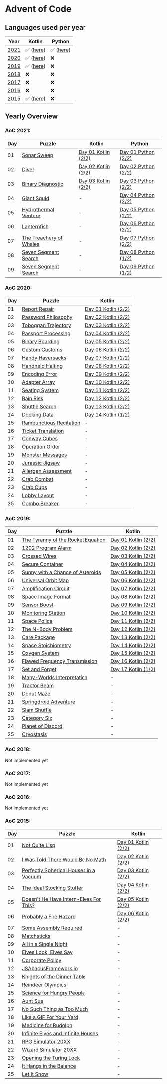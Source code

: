 # Advent of Code

## Languages used per year
| Year              | Kotlin                                                                             | Python                                    |
| ----------------- | ---------------------------------------------------------------------------------- | ----------------------------------------- |
| [2021](#aoc-2021) | :white_check_mark: ([here](/kotlin/src/main/kotlin/de/florian/adventofcode/y2021)) | :white_check_mark: ([here](/python/2021)) |
| [2020](#aoc-2020) | :white_check_mark: ([here](/kotlin/src/main/kotlin/de/florian/adventofcode/y2020)) | :x:                                       |
| [2019](#aoc-2019) | :white_check_mark: ([here](/kotlin/src/main/kotlin/de/florian/adventofcode/y2019)) | :x:                                       |
| [2018](#aoc-2018) | :x:                                                                                | :x:                                       |
| [2017](#aoc-2017) | :x:                                                                                | :x:                                       |
| [2016](#aoc-2016) | :x:                                                                                | :x:                                       |
| [2015](#aoc-2015) | :white_check_mark: ([here](/kotlin/src/main/kotlin/de/florian/adventofcode/y2015)) | :x:                                       |

## Yearly Overview
### AoC 2021:
| Day | Puzzle                                                        | Kotlin                                                                                | Python                                        |
| --- | ------------------------------------------------------------- | ------------------------------------------------------------------------------------- | --------------------------------------------- |
| 01  | [Sonar Sweep](http://adventofcode.com/2020/day/1)             | [Day 01 Kotlin (2/2)](/kotlin/src/main/kotlin/de/florian/adventofcode/y2021/Day01.kt) | [Day 01 Python (2/2)](/python/2021/day_01.py) |
| 02  | [Dive!](http://adventofcode.com/2020/day/2)                   | [Day 02 Kotlin (2/2)](/kotlin/src/main/kotlin/de/florian/adventofcode/y2021/Day02.kt) | [Day 02 Python (2/2)](/python/2021/day_02.py) |
| 03  | [Binary Diagnostic](http://adventofcode.com/2020/day/3)       | [Day 03 Kotlin (2/2)](/kotlin/src/main/kotlin/de/florian/adventofcode/y2021/Day03.kt) | [Day 03 Python (2/2)](/python/2021/day_03.py) |
| 04  | [Giant Squid](http://adventofcode.com/2020/day/4)             | -                                                                                     | [Day 04 Python (2/2)](/python/2021/day_04.py) |
| 05  | [Hydrothermal Venture](http://adventofcode.com/2020/day/5)    | -                                                                                     | [Day 05 Python (2/2)](/python/2021/day_05.py) |
| 06  | [Lanternfish](http://adventofcode.com/2020/day/6)             | -                                                                                     | [Day 06 Python (2/2)](/python/2021/day_06.py) |
| 07  | [The Treachery of Whales](http://adventofcode.com/2020/day/7) | -                                                                                     | [Day 07 Python (2/2)](/python/2021/day_07.py) |
| 08  | [Seven Segment Search](http://adventofcode.com/2020/day/8)    | -                                                                                     | [Day 08 Python (1/2)](/python/2021/day_08.py) |
| 09  | [Seven Segment Search](http://adventofcode.com/2020/day/9)    | -                                                                                     | [Day 09 Python (1/2)](/python/2021/day_09.py) |


### AoC 2020:
| Day | Puzzle                                                         | Kotlin                                                                                |
| --- | -------------------------------------------------------------- | ------------------------------------------------------------------------------------- |
| 01  | [Report Repair](http://adventofcode.com/2020/day/1)            | [Day 01 Kotlin (2/2)](/kotlin/src/main/kotlin/de/florian/adventofcode/y2020/Day01.kt) |
| 02  | [Password Philosophy](http://adventofcode.com/2020/day/2)      | [Day 02 Kotlin (2/2)](/kotlin/src/main/kotlin/de/florian/adventofcode/y2020/Day02.kt) |
| 03  | [Toboggan Trajectory](http://adventofcode.com/2020/day/3)      | [Day 03 Kotlin (2/2)](/kotlin/src/main/kotlin/de/florian/adventofcode/y2020/Day03.kt) |
| 04  | [Passport Processing](http://adventofcode.com/2020/day/4)      | [Day 04 Kotlin (2/2)](/kotlin/src/main/kotlin/de/florian/adventofcode/y2020/Day04.kt) |
| 05  | [Binary Boarding](http://adventofcode.com/2020/day/5)          | [Day 05 Kotlin (2/2)](/kotlin/src/main/kotlin/de/florian/adventofcode/y2020/Day05.kt) |
| 06  | [Custom Customs](http://adventofcode.com/2020/day/6)           | [Day 06 Kotlin (2/2)](/kotlin/src/main/kotlin/de/florian/adventofcode/y2020/Day06.kt) |
| 07  | [Handy Haversacks](http://adventofcode.com/2020/day/7)         | [Day 07 Kotlin (2/2)](/kotlin/src/main/kotlin/de/florian/adventofcode/y2020/Day07.kt) |
| 08  | [Handheld Halting](http://adventofcode.com/2020/day/8)         | [Day 08 Kotlin (2/2)](/kotlin/src/main/kotlin/de/florian/adventofcode/y2020/Day08.kt) |
| 09  | [Encoding Error](http://adventofcode.com/2020/day/9)           | [Day 09 Kotlin (2/2)](/kotlin/src/main/kotlin/de/florian/adventofcode/y2020/Day09.kt) |
| 10  | [Adapter Array](http://adventofcode.com/2020/day/10)           | [Day 10 Kotlin (2/2)](/kotlin/src/main/kotlin/de/florian/adventofcode/y2020/Day10.kt) |
| 11  | [Seating System](http://adventofcode.com/2020/day/11)          | [Day 11 Kotlin (2/2)](/kotlin/src/main/kotlin/de/florian/adventofcode/y2020/Day11.kt) |
| 12  | [Rain Risk](http://adventofcode.com/2020/day/12)               | [Day 12 Kotlin (2/2)](/kotlin/src/main/kotlin/de/florian/adventofcode/y2020/Day12.kt) |
| 13  | [Shuttle Search](http://adventofcode.com/2020/day/13)          | [Day 13 Kotlin (2/2)](/kotlin/src/main/kotlin/de/florian/adventofcode/y2020/Day13.kt) |
| 14  | [Docking Data](http://adventofcode.com/2020/day/14)            | [Day 14 Kotlin (1/2)](/kotlin/src/main/kotlin/de/florian/adventofcode/y2020/Day14.kt) |
| 15  | [Rambunctious Recitation](http://adventofcode.com/2020/day/15) | -                                                                                     |
| 16  | [Ticket Translation](http://adventofcode.com/2020/day/16)      | -                                                                                     |
| 17  | [Conway Cubes](http://adventofcode.com/2020/day/17)            | -                                                                                     |
| 18  | [Operation Order](http://adventofcode.com/2020/day/18)         | -                                                                                     |
| 19  | [Monster Messages](http://adventofcode.com/2020/day/19)        | -                                                                                     |
| 20  | [Jurassic Jigsaw](http://adventofcode.com/2020/day/20)         | -                                                                                     |
| 21  | [Allergen Assessment](http://adventofcode.com/2020/day/21)     | -                                                                                     |
| 22  | [Crab Combat](http://adventofcode.com/2020/day/22)             | -                                                                                     |
| 23  | [Crab Cups](http://adventofcode.com/2020/day/23)               | -                                                                                     |
| 24  | [Lobby Layout](http://adventofcode.com/2020/day/24)            | -                                                                                     |
| 25  | [Combo Breaker](http://adventofcode.com/2020/day/25)           | -                                                                                     |


### AoC 2019:
| Day | Puzzle                                                                   | Kotlin                                                                                |
| --- | ------------------------------------------------------------------------ | ------------------------------------------------------------------------------------- |
| 01  | [The Tyranny of the Rocket Equation](http://adventofcode.com/2019/day/1) | [Day 01 Kotlin (2/2)](/kotlin/src/main/kotlin/de/florian/adventofcode/y2019/Day01.kt) |
| 02  | [1202 Program Alarm](http://adventofcode.com/2019/day/2)                 | [Day 02 Kotlin (2/2)](/kotlin/src/main/kotlin/de/florian/adventofcode/y2019/Day02.kt) |
| 03  | [Crossed Wires](http://adventofcode.com/2019/day/3)                      | [Day 03 Kotlin (2/2)](/kotlin/src/main/kotlin/de/florian/adventofcode/y2019/Day03.kt) |
| 04  | [Secure Container](http://adventofcode.com/2019/day/4)                   | [Day 04 Kotlin (2/2)](/kotlin/src/main/kotlin/de/florian/adventofcode/y2019/Day04.kt) |
| 05  | [Sunny with a Chance of Asteroids](http://adventofcode.com/2019/day/5)   | [Day 05 Kotlin (2/2)](/kotlin/src/main/kotlin/de/florian/adventofcode/y2019/Day05.kt) |
| 06  | [Universal Orbit Map](http://adventofcode.com/2019/day/6)                | [Day 06 Kotlin (2/2)](/kotlin/src/main/kotlin/de/florian/adventofcode/y2019/Day06.kt) |
| 07  | [Amplification Circuit](http://adventofcode.com/2019/day/7)              | [Day 07 Kotlin (2/2)](/kotlin/src/main/kotlin/de/florian/adventofcode/y2019/Day07.kt) |
| 08  | [Space Image Format](http://adventofcode.com/2019/day/8)                 | [Day 08 Kotlin (2/2)](/kotlin/src/main/kotlin/de/florian/adventofcode/y2019/Day08.kt) |
| 09  | [Sensor Boost](http://adventofcode.com/2019/day/9)                       | [Day 09 Kotlin (2/2)](/kotlin/src/main/kotlin/de/florian/adventofcode/y2019/Day09.kt) |
| 10  | [Monitoring Station](http://adventofcode.com/2019/day/10)                | [Day 10 Kotlin (2/2)](/kotlin/src/main/kotlin/de/florian/adventofcode/y2019/Day10.kt) |
| 11  | [Space Police](http://adventofcode.com/2019/day/11)                      | [Day 11 Kotlin (2/2)](/kotlin/src/main/kotlin/de/florian/adventofcode/y2019/Day11.kt) |
| 12  | [The N-Body Problem](http://adventofcode.com/2019/day/12)                | [Day 12 Kotlin (2/2)](/kotlin/src/main/kotlin/de/florian/adventofcode/y2019/Day12.kt) |
| 13  | [Care Package](http://adventofcode.com/2019/day/13)                      | [Day 13 Kotlin (2/2)](/kotlin/src/main/kotlin/de/florian/adventofcode/y2019/Day13.kt) |
| 14  | [Space Stoichiometry](http://adventofcode.com/2019/day/14)               | [Day 14 Kotlin (2/2)](/kotlin/src/main/kotlin/de/florian/adventofcode/y2019/Day14.kt) |
| 15  | [Oxygen System](http://adventofcode.com/2019/day/15)                     | [Day 15 Kotlin (2/2)](/kotlin/src/main/kotlin/de/florian/adventofcode/y2019/Day14.kt) |
| 16  | [Flawed Frequency Transmission](http://adventofcode.com/2019/day/16)     | [Day 16 Kotlin (2/2)](/kotlin/src/main/kotlin/de/florian/adventofcode/y2019/Day14.kt) |
| 17  | [Set and Forget](http://adventofcode.com/2019/day/17)                    | [Day 17 Kotlin (1/2)](/kotlin/src/main/kotlin/de/florian/adventofcode/y2019/Day14.kt) |
| 18  | [Many-Worlds Interpretation](http://adventofcode.com/2019/day/18)        | -                                                                                     |
| 19  | [Tractor Beam](http://adventofcode.com/2019/day/19)                      | -                                                                                     |
| 20  | [Donut Maze](http://adventofcode.com/2019/day/20)                        | -                                                                                     |
| 21  | [Springdroid Adventure](http://adventofcode.com/2019/day/21)             | -                                                                                     |
| 22  | [Slam Shuffle](http://adventofcode.com/2019/day/22)                      | -                                                                                     |
| 23  | [Category Six](http://adventofcode.com/2019/day/23)                      | -                                                                                     |
| 24  | [Planet of Discord](http://adventofcode.com/2019/day/24)                 | -                                                                                     |
| 25  | [Cryostasis](http://adventofcode.com/2019/day/25)                        | -                                                                                     |


### AoC 2018:
Not implemented yet
### AoC 2017:
Not implemented yet
### AoC 2016:
Not implemented yet

### AoC 2015:
| Day | Puzzle                                                                       | Kotlin                                                                                |
| --- | ---------------------------------------------------------------------------- | ------------------------------------------------------------------------------------- |
| 01  | [Not Quite Lisp](http://adventofcode.com/2015/day/1)                         | [Day 01 Kotlin (2/2)](/kotlin/src/main/kotlin/de/florian/adventofcode/y2015/Day01.kt) |
| 02  | [I Was Told There Would Be No Math](http://adventofcode.com/2015/day/2)      | [Day 02 Kotlin (2/2)](/kotlin/src/main/kotlin/de/florian/adventofcode/y2015/Day02.kt) |
| 03  | [Perfectly Spherical Houses in a Vacuum](http://adventofcode.com/2015/day/3) | [Day 03 Kotlin (2/2)](/kotlin/src/main/kotlin/de/florian/adventofcode/y2015/Day03.kt) |
| 04  | [The Ideal Stocking Stuffer](http://adventofcode.com/2015/day/4)             | [Day 04 Kotlin (2/2)](/kotlin/src/main/kotlin/de/florian/adventofcode/y2015/Day04.kt) |
| 05  | [Doesn't He Have Intern-Elves For This?](http://adventofcode.com/2015/day/5) | [Day 05 Kotlin (2/2)](/kotlin/src/main/kotlin/de/florian/adventofcode/y2015/Day05.kt) |
| 06  | [Probably a Fire Hazard](http://adventofcode.com/2015/day/6)                 | [Day 06 Kotlin (2/2)](/kotlin/src/main/kotlin/de/florian/adventofcode/y2015/Day06.kt) |
| 07  | [Some Assembly Required](http://adventofcode.com/2015/day/7)                 | -                                                                                     |
| 08  | [Matchsticks](http://adventofcode.com/2015/day/8)                            | -                                                                                     |
| 09  | [All in a Single Night](http://adventofcode.com/2015/day/9)                  | -                                                                                     |
| 10  | [Elves Look, Elves Say](http://adventofcode.com/2015/day/10)                 | -                                                                                     |
| 11  | [Corporate Policy](http://adventofcode.com/2015/day/11)                      | -                                                                                     |
| 12  | [JSAbacusFramework.io](http://adventofcode.com/2015/day/12)                  | -                                                                                     |
| 13  | [Knights of the Dinner Table](http://adventofcode.com/2015/day/13)           | -                                                                                     |
| 14  | [Reindeer Olympics](http://adventofcode.com/2015/day/14)                     | -                                                                                     |
| 15  | [Science for Hungry People](http://adventofcode.com/2015/day/15)             | -                                                                                     |
| 16  | [Aunt Sue](http://adventofcode.com/2015/day/16)                              | -                                                                                     |
| 17  | [No Such Thing as Too Much](http://adventofcode.com/2015/day/17)             | -                                                                                     |
| 18  | [Like a GIF For Your Yard](http://adventofcode.com/2015/day/18)              | -                                                                                     |
| 19  | [Medicine for Rudolph](http://adventofcode.com/2015/day/19)                  | -                                                                                     |
| 20  | [Infinite Elves and Infinite Houses](http://adventofcode.com/2015/day/20)    | -                                                                                     |
| 21  | [RPG Simulator 20XX](http://adventofcode.com/2015/day/21)                    | -                                                                                     |
| 22  | [Wizard Simulator 20XX](http://adventofcode.com/2015/day/22)                 | -                                                                                     |
| 23  | [Opening the Turing Lock](http://adventofcode.com/2015/day/23)               | -                                                                                     |
| 24  | [It Hangs in the Balance](http://adventofcode.com/2015/day/24)               | -                                                                                     |
| 25  | [Let It Snow](http://adventofcode.com/2015/day/25)                           | -                                                                                     |